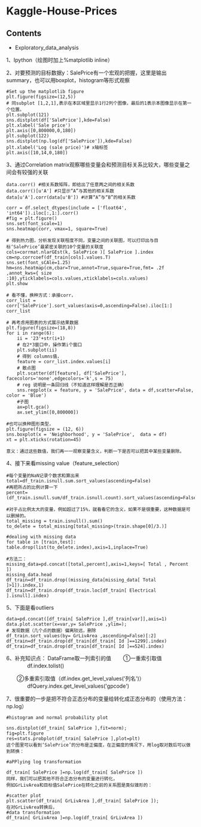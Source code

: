 # Kaggle-House-Prices

## Contents

- Exploratory_data_analysis

1、Ipython（绘图时加上%matplotlib inline）

2、对要预测的目标数据y：SalePrice有一个宏观的把握，这里是输出summary，也可以用boxplot，histogram等形式观察


    #Set up the matplotlib figure
	plt.figure(figsize=(12,5))
    # 同subplot [1,2,1],表示在本区域里显示1行2列个图像，最后的1表示本图像显示在第一个位置。
	plt.subplot(121)
	sns.distplot(df['SalePrice'],kde=False)
	plt.xlabel('Sale price')
	plt.axis([0,800000,0,180])
	plt.subplot(122)
	sns.distplot(np.log(df['SalePrice']),kde=False)
	plt.xlabel('Log (sale price)')# x轴标签
	plt.axis([10,14,0,180])

3、通过Correlation matrix观察哪些变量会和预测目标关系比较大，哪些变量之间会有较强的关联

    data.corr() #相关系数矩阵，即给出了任意两之间的相关系数
    data.corr()[u'A'] #只显示“A”与其他的相关系数
    data[u'A'].corr(data[u'B']) #计算“A”与“B”的相关系数

    corr = df.select_dtypes(include = ['float64', 'int64']).iloc[:,1:].corr()
    #fig = plt.figure()
	sns.set(font_scale=1)
	sns.heatmap(corr, vmax=1, square=True)

	# 得到热力图，分析发现关联程度不同，变量之间的关联图，可以打印出与目标‘SalePrice’最紧密关联的10个变量的关联度
	cols=corrmat.nlarGEst(k, SalePrice )[ SalePrice ].index
	cm=np.corrcoef(df_train[cols].values.T)
	sns.set(font_sCAle=1.25)
	hm=sns.heatmap(cm,cbar=True,annot=True,square=True,fmt= .2f ,annot_kws={ size :10},yticklabels=cols.values,xticklabels=cols.values)
	plt.show

	# 看不懂，换种方式：承接corr，
	corr_list = corr['SalePrice'].sort_values(axis=0,ascending=False).iloc[1:]
	corr_list

	# 再考虑用图表的方式展示结果数据
	plt.figure(figsize=(18,8))
	for i in range(6):
		ii = '23'+str(i+1)
		# 在2*3窗口中，操作第i个窗口
		plt.subplot(ii)
		# 得到 columns值，
		feature = corr_list.index.values[i]
		# 散点图
		plt.scatter(df[feature], df['SalePrice'], facecolors='none',edgecolors='k',s = 75)
		# reg 说明是一条回归线（不知道这样理解是否正确）
		sns.regplot(x = feature, y = 'SalePrice', data = df,scatter=False, color = 'Blue')
		#子图
		ax=plt.gca()
		ax.set_ylim([0,800000])

	#也可以换种图形类型，
	plt.figure(figsize = (12, 6))
	sns.boxplot(x = 'Neighborhood', y = 'SalePrice',  data = df)
	xt = plt.xticks(rotation=45)

	意义：通过这些数值，我们再一一观察变量含义，判断一下是否可以把其中某些变量删除。

4、接下来看missing value（feature_selection）


	#每个变量的NaN记录个数求和算出来
	total=df_train.isnull.sum.sort_values(ascending=False)
	#再把所占的比例计算一下
	percent=(df_train.isnull.sum/df_train.isnull.count).sort_values(ascending=False)

	#对于占比例太大的变量，例如超过了15%，就看看它的含义，如果不是很重要，这种数据是可以删掉的。
	total_missing = train.isnull().sum()
	to_delete = total_missing[total_missing>(train.shape[0]/3.)]

	#dealing with missing data
	for table in [train,test]:
    table.drop(list(to_delete.index),axis=1,inplace=True)

	#方法二：
	missing_data=pd.concat([total,percent],axis=1,keys=[ Total , Percent ])
	missing_data.head
	df_train=df_train.drop((missing_data[missing_data[ Total ]>1]).index,1)
	df_train=df_train.drop(df_train.loc[df_train[ Electrical ].isnull].index)

5、下面是看outliers


	data=pd.concat([df_train[ SalePrice ],df_train[var]],axis=1)
	data.plot.scatter(x=var,y= SalePrice ,ylim=);
	# 发现数据（几个点的数据）偏离较远，删除
	df_train.sort_values(by= GrLivArea ,ascending=False)[:2]
	df_train=df_train.drop(df_train[df_train[ Id ]==1299].index)
	df_train=df_train.drop(df_train[df_train[ Id ]==524].index)

6、补充知识点：
	DataFrame取一列索引的值
　　①一重索引取值
　　　　df.index.tolist()

　　②多重索引取值（df.index.get_level_values('列名')）
　　　　dfQuery.index.get_level_values('gpcode')

7、很重要的一步是把不符合正态分布的变量给转化成正态分布的（使用方法：np.log）

	#histogram and normal probability plot

	sns.distplot(df_train[ SalePrice ],fit=norm);
	fig=plt.figure
	res=stats.probplot(df_train[ SalePrice ],plot=plt)
	这个图里可以看到‘SalePrice’的分布是正偏度，在正偏度的情况下，用log取对数后可以做到转换：

	#aPPlying log transformation

	df_train[ SalePrice ]=np.log(df_train[ SalePrice ])
	同样，我们可以把其他不符合正态分布的变量进行转化，
	例如GrLivArea和目标值SalePrice在转化之前的关系图是类似锥形的：

	#scatter plot
	plt.scatter(df_train[ GrLivArea ],df_train[ SalePrice ]);
	在对GrLivArea转换后，
	#data transformation
	df_train[ GrLivArea ]=np.log(df_train[ GrLivArea ])

